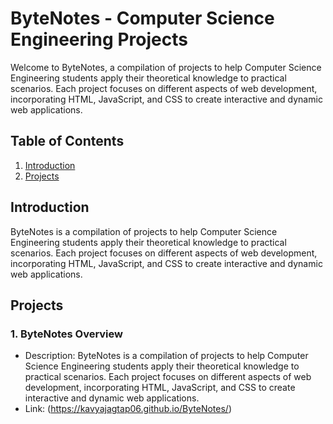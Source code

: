 # ByteNotes - Computer Science Engineering Projects

Welcome to ByteNotes, a compilation of projects to help Computer Science Engineering students apply their theoretical knowledge to practical scenarios. Each project focuses on different aspects of web development, incorporating HTML, JavaScript, and CSS to create interactive and dynamic web applications.

## Table of Contents

1. [Introduction](#introduction)
2. [Projects](#projects)

## Introduction

ByteNotes is a compilation of projects to help Computer Science Engineering students apply their theoretical knowledge to practical scenarios. Each project focuses on different aspects of web development, incorporating HTML, JavaScript, and CSS to create interactive and dynamic web applications.

## Projects

### 1. ByteNotes Overview
   - Description: ByteNotes is a compilation of projects to help Computer Science Engineering students apply their theoretical knowledge to practical scenarios. Each project focuses on different aspects of web development, incorporating HTML, JavaScript, and CSS to create interactive and dynamic web applications.
   - Link: (https://kavyajagtap06.github.io/ByteNotes/)
